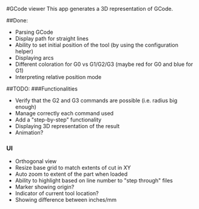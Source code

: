#GCode viewer
This app generates a 3D representation of GCode.

##Done:
* Parsing GCode
* Display path for straight lines
* Ability to set initial position of the tool (by using the configuration helper)
* Displaying arcs
* Different coloration for G0 vs G1/G2/G3 (maybe red for G0 and blue for G1)
* Interpreting relative position mode

##TODO:
###Functionalities
* Verify that the G2 and G3 commands are possible (i.e. radius big enough)
* Manage correctly each command used
* Add a "step-by-step" functionality
* Displaying 3D representation of the result
* Animation?
### UI
* Orthogonal view
* Resize base grid to match extents of cut in XY
* Auto zoom to extent of the part when loaded
* Ability to highlight based on line number to "step through" files
* Marker showing origin?
* Indicator of current tool location?
* Showing difference between inches/mm
